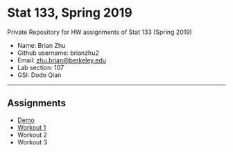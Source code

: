 # Stat 133, Spring 2019

Private Repository for HW assignments of Stat 133 (Spring 2019)

- Name: Brian Zhu 
- Github username: brianzhu2
- Email: zhu.brian@berkeley.edu
- Lab section: 107
- GSI: Dodo Qian

-----

## Assignments

- [Demo](demo)
- [Workout 1](workout01)
- Workout 2
- Workout 3


